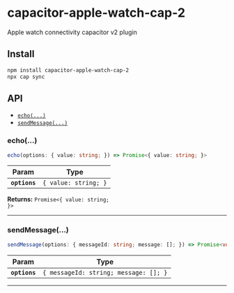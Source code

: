 # capacitor-apple-watch-cap-2

Apple watch connectivity capacitor v2 plugin

## Install

```bash
npm install capacitor-apple-watch-cap-2
npx cap sync
```

## API

<docgen-index>

* [`echo(...)`](#echo)
* [`sendMessage(...)`](#sendmessage)

</docgen-index>

<docgen-api>
<!--Update the source file JSDoc comments and rerun docgen to update the docs below-->

### echo(...)

```typescript
echo(options: { value: string; }) => Promise<{ value: string; }>
```

| Param         | Type                            |
| ------------- | ------------------------------- |
| **`options`** | <code>{ value: string; }</code> |

**Returns:** <code>Promise&lt;{ value: string; }&gt;</code>

--------------------


### sendMessage(...)

```typescript
sendMessage(options: { messageId: string; message: []; }) => Promise<void>
```

| Param         | Type                                             |
| ------------- | ------------------------------------------------ |
| **`options`** | <code>{ messageId: string; message: []; }</code> |

--------------------

</docgen-api>

